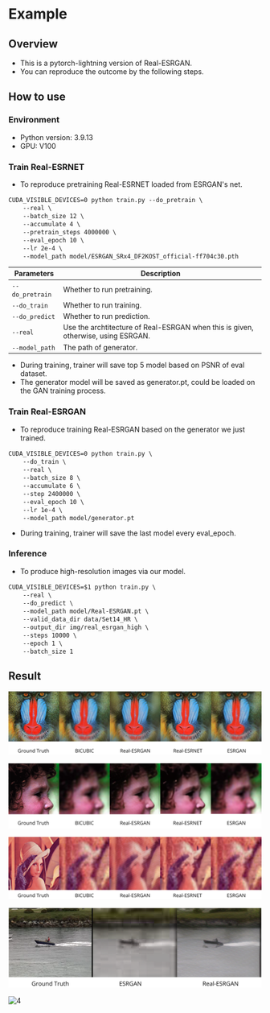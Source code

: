 # Example

## Overview

- This is a pytorch-lightning version of Real-ESRGAN.
- You can reproduce the outcome by the following steps.

## How to use

### Environment

- Python version: 3.9.13
- GPU: V100

### Train Real-ESRNET

- To reproduce pretraining Real-ESRNET loaded from ESRGAN's net.

```shell
CUDA_VISIBLE_DEVICES=0 python train.py --do_pretrain \
	--real \
	--batch_size 12 \
	--accumulate 4 \
	--pretrain_steps 4000000 \
	--eval_epoch 10 \
	--lr 2e-4 \
	--model_path model/ESRGAN_SRx4_DF2KOST_official-ff704c30.pth
```

| Parameters      | Description                                                  |
| --------------- | ------------------------------------------------------------ |
| `--do_pretrain` | Whether to run pretraining.                                  |
| `--do_train`    | Whether to run training.                                     |
| `--do_predict`  | Whether to run prediction.                                   |
| `--real`        | Use the archtitecture of Real-ESRGAN when this is given, otherwise, using ESRGAN. |
| `--model_path`  | The path of generator.                                       |

- During training, trainer will save top 5 model based on PSNR of eval dataset.
- The generator model will be saved as generator.pt, could be loaded on the GAN training process.

### Train Real-ESRGAN

- To reproduce training Real-ESRGAN based on the generator we just trained.

```shell
CUDA_VISIBLE_DEVICES=0 python train.py \
	--do_train \
	--real \
	--batch_size 8 \
	--accumulate 6 \
	--step 2400000 \
	--eval_epoch 10 \
	--lr 1e-4 \
	--model_path model/generator.pt
```

- During training, trainer will save the last model every eval_epoch.

### Inference

- To produce high-resolution images via our model.

```shell
CUDA_VISIBLE_DEVICES=$1 python train.py \
	--real \
	--do_predict \
	--model_path model/Real-ESRGAN.pt \
	--valid_data_dir data/Set14_HR \
	--output_dir img/real_esrgan_high \
	--steps 10000 \
	--epoch 1 \
	--batch_size 1
```

## Result

![0](./img/comparison/0.png)

![1](./img/comparison/1.png)

![2](./img/comparison/2.png)

![3](./img/comparison/3.png)

![4](./img/comparison/4.png)